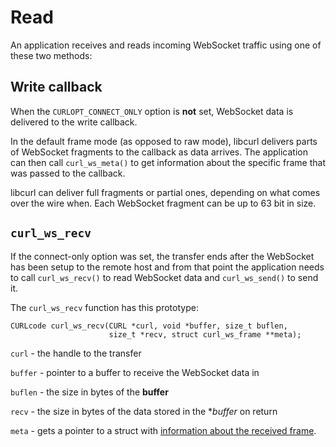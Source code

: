 # Read

An application receives and reads incoming WebSocket traffic using one of
these two methods:

## Write callback

When the `CURLOPT_CONNECT_ONLY` option is **not** set, WebSocket data is
delivered to the write callback.

In the default frame mode (as opposed to raw mode), libcurl delivers parts
of WebSocket fragments to the callback as data arrives. The application can
then call `curl_ws_meta()` to get information about the specific frame that
was passed to the callback.

libcurl can deliver full fragments or partial ones, depending on what comes
over the wire when. Each WebSocket fragment can be up to 63 bit in size.

## `curl_ws_recv`

If the connect-only option was set, the transfer ends after the WebSocket has
been setup to the remote host and from that point the application needs to
call `curl_ws_recv()` to read WebSocket data and `curl_ws_send()` to send it.

The `curl_ws_recv` function has this prototype:

    CURLcode curl_ws_recv(CURL *curl, void *buffer, size_t buflen,
                          size_t *recv, struct curl_ws_frame **meta);

`curl` - the handle to the transfer
 
`buffer` - pointer to a buffer to receive the WebSocket data in

`buflen` - the size in bytes of the **buffer**

`recv` - the size in bytes of the data stored in the **buffer* on return

`meta` - gets a pointer to a struct with [information about the received frame](meta.md).
